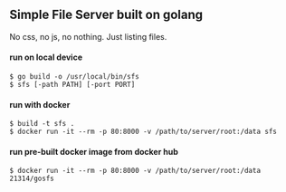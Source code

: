 ## Simple File Server built on golang

No css, no js, no nothing. Just listing files.

#### run on local device
```
$ go build -o /usr/local/bin/sfs
$ sfs [-path PATH] [-port PORT]
```

#### run with docker
```
$ build -t sfs .
$ docker run -it --rm -p 80:8000 -v /path/to/server/root:/data sfs
```

#### run pre-built docker image from docker hub
```
$ docker run -it --rm -p 80:8000 -v /path/to/server/root:/data 21314/gosfs
```